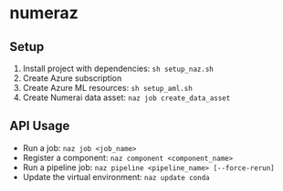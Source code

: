 # numeraz

## Setup
1. Install project with dependencies: `sh setup_naz.sh`
1. Create Azure subscription
1. Create Azure ML resources: `sh setup_aml.sh`
1. Create Numerai data asset: `naz job create_data_asset`

## API Usage
- Run a job: `naz job <job_name>`
- Register a component: `naz component <component_name>`
- Run a pipeline job: `naz pipeline <pipeline_name> [--force-rerun]`
- Update the virtual environment: `naz update conda`
